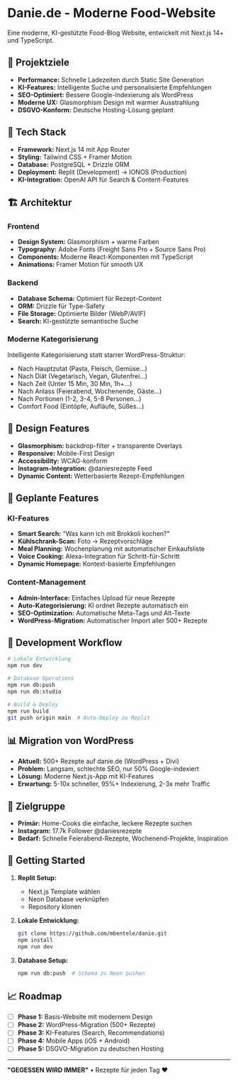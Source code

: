 # Danie.de - Moderne Food-Website

Eine moderne, KI-gestützte Food-Blog Website, entwickelt mit Next.js 14+ und TypeScript.

## 🎯 Projektziele

- **Performance:** Schnelle Ladezeiten durch Static Site Generation
- **KI-Features:** Intelligente Suche und personalisierte Empfehlungen
- **SEO-Optimiert:** Bessere Google-Indexierung als WordPress
- **Moderne UX:** Glasmorphism Design mit warmer Ausstrahlung
- **DSGVO-Konform:** Deutsche Hosting-Lösung geplant

## 🚀 Tech Stack

- **Framework:** Next.js 14 mit App Router
- **Styling:** Tailwind CSS + Framer Motion
- **Database:** PostgreSQL + Drizzle ORM
- **Deployment:** Replit (Development) → IONOS (Production)
- **KI-Integration:** OpenAI API für Search & Content-Features

## 🏗️ Architektur

### Frontend
- **Design System:** Glasmorphism + warme Farben
- **Typography:** Adobe Fonts (Freight Sans Pro + Source Sans Pro)
- **Components:** Moderne React-Komponenten mit TypeScript
- **Animations:** Framer Motion für smooth UX

### Backend
- **Database Schema:** Optimiert für Rezept-Content
- **ORM:** Drizzle für Type-Safety
- **File Storage:** Optimierte Bilder (WebP/AVIF)
- **Search:** KI-gestützte semantische Suche

### Moderne Kategorisierung
Intelligente Kategorisierung statt starrer WordPress-Struktur:
- Nach Hauptzutat (Pasta, Fleisch, Gemüse...)
- Nach Diät (Vegetarisch, Vegan, Glutenfrei...)
- Nach Zeit (Unter 15 Min, 30 Min, 1h+...)
- Nach Anlass (Feierabend, Wochenende, Gäste...)
- Nach Portionen (1-2, 3-4, 5-8 Personen...)
- Comfort Food (Eintöpfe, Aufläufe, Süßes...)

## 🎨 Design Features

- **Glasmorphism:** backdrop-filter + transparente Overlays
- **Responsive:** Mobile-First Design
- **Accessibility:** WCAG-konform
- **Instagram-Integration:** @daniesrezepte Feed
- **Dynamic Content:** Wetterbasierte Rezept-Empfehlungen

## 📱 Geplante Features

### KI-Features
- **Smart Search:** "Was kann ich mit Brokkoli kochen?"
- **Kühlschrank-Scan:** Foto → Rezeptvorschläge
- **Meal Planning:** Wochenplanung mit automatischer Einkaufsliste
- **Voice Cooking:** Alexa-Integration für Schritt-für-Schritt
- **Dynamic Homepage:** Kontext-basierte Empfehlungen

### Content-Management
- **Admin-Interface:** Einfaches Upload für neue Rezepte
- **Auto-Kategorisierung:** KI ordnet Rezepte automatisch ein
- **SEO-Optimization:** Automatische Meta-Tags und Alt-Texte
- **WordPress-Migration:** Automatischer Import aller 500+ Rezepte

## 🔄 Development Workflow

```bash
# Lokale Entwicklung
npm run dev

# Database Operations
npm run db:push
npm run db:studio

# Build & Deploy
npm run build
git push origin main  # Auto-Deploy zu Replit
```

## 📊 Migration von WordPress

- **Aktuell:** 500+ Rezepte auf danie.de (WordPress + Divi)
- **Problem:** Langsam, schlechte SEO, nur 50% Google-indexiert
- **Lösung:** Moderne Next.js-App mit KI-Features
- **Erwartung:** 5-10x schneller, 95%+ Indexierung, 2-3x mehr Traffic

## 🎯 Zielgruppe

- **Primär:** Home-Cooks die einfache, leckere Rezepte suchen
- **Instagram:** 17.7k Follower @daniesrezepte
- **Bedarf:** Schnelle Feierabend-Rezepte, Wochenend-Projekte, Inspiration

## 🚀 Getting Started

1. **Replit Setup:**
   - Next.js Template wählen
   - Neon Database verknüpfen
   - Repository klonen

2. **Lokale Entwicklung:**
   ```bash
   git clone https://github.com/mbentele/danie.git
   npm install
   npm run dev
   ```

3. **Database Setup:**
   ```bash
   npm run db:push  # Schema zu Neon pushen
   ```

## 📈 Roadmap

- [ ] **Phase 1:** Basis-Website mit modernem Design
- [ ] **Phase 2:** WordPress-Migration (500+ Rezepte)
- [ ] **Phase 3:** KI-Features (Search, Recommendations)
- [ ] **Phase 4:** Mobile Apps (iOS + Android)
- [ ] **Phase 5:** DSGVO-Migration zu deutschen Hosting

---

**"GEGESSEN WIRD IMMER"** • Rezepte für jeden Tag ❤️